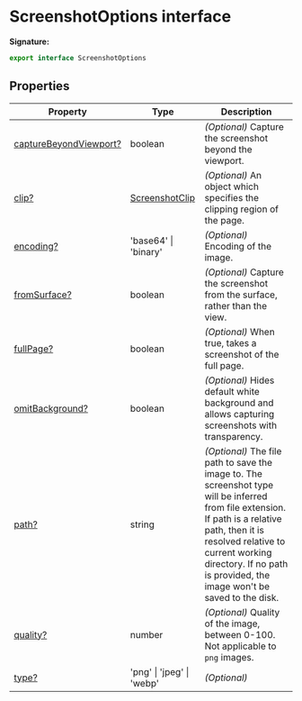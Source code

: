 # ScreenshotOptions interface

**Signature:**

```typescript
export interface ScreenshotOptions
```

## Properties

| Property                                                                         | Type                                            | Description                                                                                                                                                                                                                                                          |
| -------------------------------------------------------------------------------- | ----------------------------------------------- | -------------------------------------------------------------------------------------------------------------------------------------------------------------------------------------------------------------------------------------------------------------------- |
| [captureBeyondViewport?](./puppeteer.screenshotoptions.capturebeyondviewport.md) | boolean                                         | <i>(Optional)</i> Capture the screenshot beyond the viewport.                                                                                                                                                                                                        |
| [clip?](./puppeteer.screenshotoptions.clip.md)                                   | [ScreenshotClip](./puppeteer.screenshotclip.md) | <i>(Optional)</i> An object which specifies the clipping region of the page.                                                                                                                                                                                         |
| [encoding?](./puppeteer.screenshotoptions.encoding.md)                           | 'base64' \| 'binary'                            | <i>(Optional)</i> Encoding of the image.                                                                                                                                                                                                                             |
| [fromSurface?](./puppeteer.screenshotoptions.fromsurface.md)                     | boolean                                         | <i>(Optional)</i> Capture the screenshot from the surface, rather than the view.                                                                                                                                                                                     |
| [fullPage?](./puppeteer.screenshotoptions.fullpage.md)                           | boolean                                         | <i>(Optional)</i> When true, takes a screenshot of the full page.                                                                                                                                                                                                    |
| [omitBackground?](./puppeteer.screenshotoptions.omitbackground.md)               | boolean                                         | <i>(Optional)</i> Hides default white background and allows capturing screenshots with transparency.                                                                                                                                                                 |
| [path?](./puppeteer.screenshotoptions.path.md)                                   | string                                          | <i>(Optional)</i> The file path to save the image to. The screenshot type will be inferred from file extension. If path is a relative path, then it is resolved relative to current working directory. If no path is provided, the image won't be saved to the disk. |
| [quality?](./puppeteer.screenshotoptions.quality.md)                             | number                                          | <i>(Optional)</i> Quality of the image, between 0-100. Not applicable to <code>png</code> images.                                                                                                                                                                    |
| [type?](./puppeteer.screenshotoptions.type.md)                                   | 'png' \| 'jpeg' \| 'webp'                       | <i>(Optional)</i>                                                                                                                                                                                                                                                    |
